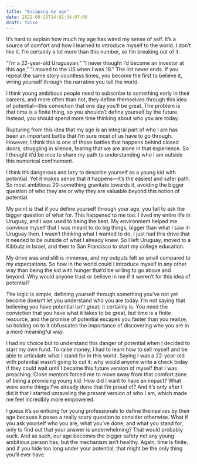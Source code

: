 ```yaml
---
title: "Escaping my age"
date: 2022-09-15T14:02:34-07:00
draft: false
---
```


It’s hard to explain how much my age has wired my sense of self. It’s a source of comfort and how I learned to introduce myself to the world. I don’t like it, I’m certainly a lot more than this number, so I’m breaking out of it. 

“I’m a 22-year-old Uruguayan,” “I never thought I’d become an investor at this age,” “I moved to the US when I was 18.” The list never ends. If you repeat the same story countless times, you become the first to believe it, wiring yourself through the narrative you tell the world.  

I think young ambitious people need to subscribe to something early in their careers, and more often than not, they define themselves through this idea of potential—this conviction that one day you’ll be great. The problem is that time is a finite thing, so you shouldn’t define yourself by the future. Instead, you should spend more time thinking about who you are today. 

Rupturing from this idea that my age is an integral part of who I am has been an important battle that I’m sure most of us have to go through. However, I think this is one of those battles that happens behind closed doors, struggling in silence, fearing that we are alone in that experience. So I thought it’d be nice to share my path to understanding who I am outside this numerical confinement. 

I think it’s dangerous and lazy to describe yourself as a young kid with potential. Yet it makes sense that it happens—it’s the easiest and safer path. So most ambitious 20-something gravitate towards it, avoiding the bigger question of who they are or why they are valuable beyond this notion of potential.  

My point is that if you define yourself through your age, you fail to ask the bigger question of what for. This happened to me too. I lived my entire life in Uruguay, and I was used to being the best. My environment helped me convince myself that I was meant to do big things, bigger than what I saw in Uruguay then. I wasn’t thinking what I wanted to do, I just had this drive that it needed to be outside of what I already knew. So I left Uruguay, moved to a Kibbutz in Israel, and then to San Francisco to start my college education. 

My drive was and still is immense, and my outputs felt so small compared to my expectations. So how in the world could I introduce myself in any other way than being the kid with hunger that’d be willing to go above and beyond. Why would anyone trust or believe in me if it weren’t for this idea of potential? 

The logic is simple, defining yourself through something you’ve not yet become doesn’t let you understand who you are today. I’m not saying that believing you have potential isn’t great; it certainly is. You need the conviction that you have what it takes to be great, but time is a finite resource, and the promise of potential escapes you faster than you realize, so holding on to it obfuscates the importance of discovering who you are in a more meaningful way.

I had no choice but to understand this danger of potential when I decided to start my own fund. To raise money, I had to learn how to sell myself and be able to articulate what I stand for in this world. Saying I was a 22-year-old with potential wasn’t going to cut it; why would anyone write a check today if they could wait until I became this future version of myself that I was preaching. Close mentors forced me to move away from that comfort zone of being a promising young kid. How did I want to have an impact? What were some things I’ve already done that I’m proud of? And it’s only after I did it that I started unraveling the present version of who I am, which made me feel incredibly more empowered. 

I guess it’s so enticing for young professionals to define themselves by their age because it poses a really scary question to consider otherwise. What if you ask yourself who you are, what you’ve done, and what you stand for, only to find out that your answer is underwhelming? That would probably suck. And as such, our age becomes the bigger safety net any young ambitious person has, but the mechanism isn’t healthy. Again, time is finite, and if you hide too long under your potential, that might be the only thing you’ll ever have. 
